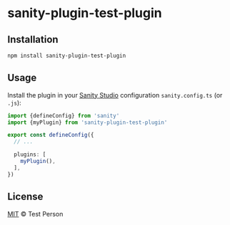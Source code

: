 # sanity-plugin-test-plugin

## Installation

```sh
npm install sanity-plugin-test-plugin
```

## Usage

Install the plugin in your [Sanity Studio](https://sanity.io/studio) configuration 
`sanity.config.ts` (or `.js`):

```ts
import {defineConfig} from 'sanity'
import {myPlugin} from 'sanity-plugin-test-plugin'

export const defineConfig({
  // ...

  plugins: [
    myPlugin(),
  ],
})
```

## License

[MIT](LICENSE) © Test Person
